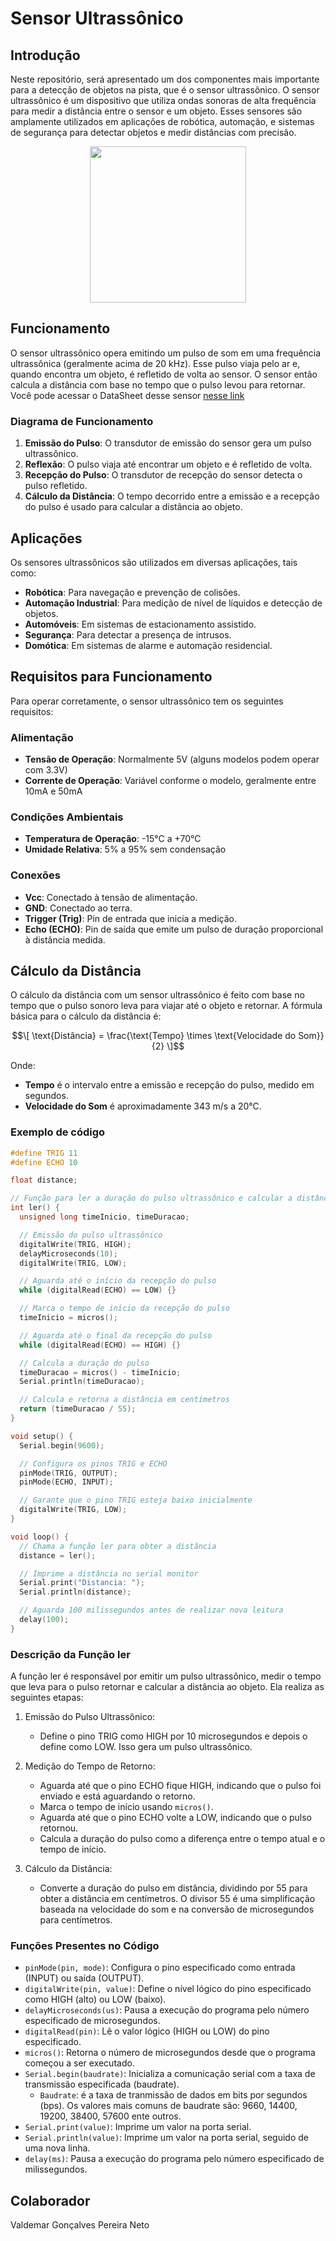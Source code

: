 # Sensor Ultrassônico

## Introdução

Neste repositório, será apresentado um dos componentes mais importante para a detecção de objetos na pista, que é o sensor ultrassônico. O sensor ultrassônico é um dispositivo que utiliza ondas sonoras de alta frequência para medir a distância entre o sensor e um objeto. Esses sensores são amplamente utilizados em aplicações de robótica, automação, e sistemas de segurança para detectar objetos e medir distâncias com precisão.


<div align = "center">
  <img src="https://github.com/Valdemar-Neto/Valdemar-Neto/assets/108936921/1c9cdde5-b8c6-43ef-a60a-858578ba3139" width = 250px height= 250px>  
</div>

## Funcionamento

O sensor ultrassônico opera emitindo um pulso de som em uma frequência ultrassônica (geralmente acima de 20 kHz). Esse pulso viaja pelo ar e, quando encontra um objeto, é refletido de volta ao sensor. O sensor então calcula a distância com base no tempo que o pulso levou para retornar. Você pode acessar o DataSheet desse sensor [nesse link](https://octopart.com/datasheet/hc-sr04-osepp-64751802?msclkid=f3a9b27dfed313fb6b86d40d472b6797&utm_source=bing&utm_medium=cpc&utm_campaign=b_cpc_latam-br_search_dsa_english_en_usd_all-categories&utm_term=semiconductors&utm_content=Discrete%20Semiconductors%20DSA)

### Diagrama de Funcionamento

1. **Emissão do Pulso**: O transdutor de emissão do sensor gera um pulso ultrassônico.
2. **Reflexão**: O pulso viaja até encontrar um objeto e é refletido de volta.
3. **Recepção do Pulso**: O transdutor de recepção do sensor detecta o pulso refletido.
4. **Cálculo da Distância**: O tempo decorrido entre a emissão e a recepção do pulso é usado para calcular a distância ao objeto.

## Aplicações

Os sensores ultrassônicos são utilizados em diversas aplicações, tais como:

- **Robótica**: Para navegação e prevenção de colisões.
- **Automação Industrial**: Para medição de nível de líquidos e detecção de objetos.
- **Automóveis**: Em sistemas de estacionamento assistido.
- **Segurança**: Para detectar a presença de intrusos.
- **Domótica**: Em sistemas de alarme e automação residencial.

## Requisitos para Funcionamento

Para operar corretamente, o sensor ultrassônico tem os seguintes requisitos:

### Alimentação

- **Tensão de Operação**: Normalmente 5V (alguns modelos podem operar com 3.3V)
- **Corrente de Operação**: Variável conforme o modelo, geralmente entre 10mA e 50mA

### Condições Ambientais

- **Temperatura de Operação**: -15°C a +70°C
- **Umidade Relativa**: 5% a 95% sem condensação

### Conexões

- **Vcc**: Conectado à tensão de alimentação.
- **GND**: Conectado ao terra.
- **Trigger (Trig)**: Pin de entrada que inicia a medição.
- **Echo (ECHO)**: Pin de saída que emite um pulso de duração proporcional à distância medida.

## Cálculo da Distância

O cálculo da distância com um sensor ultrassônico é feito com base no tempo que o pulso sonoro leva para viajar até o objeto e retornar. A fórmula básica para o cálculo da distância é:

$$\[ \text{Distância} = \frac{\text{Tempo} \times \text{Velocidade do Som}}{2} \]$$

Onde:
- **Tempo** é o intervalo entre a emissão e recepção do pulso, medido em segundos.
- **Velocidade do Som** é aproximadamente 343 m/s a 20°C.



### Exemplo de código 
```cpp
#define TRIG 11
#define ECHO 10

float distance;

// Função para ler a duração do pulso ultrassônico e calcular a distância
int ler() {
  unsigned long timeInicio, timeDuracao;

  // Emissão do pulso ultrassônico
  digitalWrite(TRIG, HIGH);
  delayMicroseconds(10);
  digitalWrite(TRIG, LOW);

  // Aguarda até o início da recepção do pulso
  while (digitalRead(ECHO) == LOW) {}

  // Marca o tempo de início da recepção do pulso
  timeInicio = micros();

  // Aguarda até o final da recepção do pulso
  while (digitalRead(ECHO) == HIGH) {}

  // Calcula a duração do pulso
  timeDuracao = micros() - timeInicio;
  Serial.println(timeDuracao);

  // Calcula e retorna a distância em centímetros
  return (timeDuracao / 55);
}

void setup() {
  Serial.begin(9600);

  // Configura os pinos TRIG e ECHO
  pinMode(TRIG, OUTPUT);
  pinMode(ECHO, INPUT);

  // Garante que o pino TRIG esteja baixo inicialmente
  digitalWrite(TRIG, LOW);
}

void loop() {
  // Chama a função ler para obter a distância
  distance = ler();

  // Imprime a distância no serial monitor
  Serial.print("Distancia: ");
  Serial.println(distance);

  // Aguarda 100 milissegundos antes de realizar nova leitura
  delay(100);
}
```
### Descrição da Função ler
A função ler é responsável por emitir um pulso ultrassônico, medir o tempo que leva para o pulso retornar e calcular a distância ao objeto. Ela realiza as seguintes etapas:

1.  Emissão do Pulso Ultrassônico:
    - Define o pino TRIG como HIGH por 10 microsegundos e depois o define como LOW. Isso gera um pulso ultrassônico.
2. Medição do Tempo de Retorno:

   - Aguarda até que o pino ECHO fique HIGH, indicando que o pulso foi enviado e está aguardando o retorno.
   - Marca o tempo de início usando ```micros()```.
   - Aguarda até que o pino ECHO volte a LOW, indicando que o pulso retornou.
   - Calcula a duração do pulso como a diferença entre o tempo atual e o tempo de início.

3. Cálculo da Distância:

   - Converte a duração do pulso em distância, dividindo por 55 para obter a distância em centímetros. O divisor 55 é uma simplificação baseada na velocidade do som e na conversão de microsegundos para centímetros.

### Funções Presentes no Código

- ```pinMode(pin, mode)```: Configura o pino especificado como entrada (INPUT) ou saída (OUTPUT).
- ```digitalWrite(pin, value)```: Define o nível lógico do pino especificado como HIGH (alto) ou LOW (baixo).
- ```delayMicroseconds(us)```: Pausa a execução do programa pelo número especificado de microsegundos.
- ```digitalRead(pin)```: Lê o valor lógico (HIGH ou LOW) do pino especificado.
- ```micros()```: Retorna o número de microsegundos desde que o programa começou a ser executado.
- ```Serial.begin(baudrate)```: Inicializa a comunicação serial com a taxa de transmissão especificada (baudrate).
  -  `Baudrate`: é a taxa de tranmissão de dados em bits por segundos (bps). Os valores mais comuns de baudrate são: 9660, 14400, 19200, 38400, 57600 ente outros.
- ```Serial.print(value)```: Imprime um valor na porta serial.
- ```Serial.println(value)```: Imprime um valor na porta serial, seguido de uma nova linha.
- ```delay(ms)```: Pausa a execução do programa pelo número especificado de milissegundos.

## Colaborador
Valdemar Gonçalves Pereira Neto


